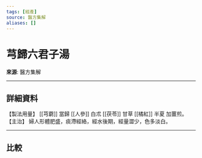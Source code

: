 ```yaml
---
tags: [經產]
source: 醫方集解
aliases: []
---
```


# 芎歸六君子湯

**來源**: 醫方集解  

---

## 詳細資料
【製法用量】 [[芎藭]] 當歸 [[人參]] 白朮 [[茯苓]] 甘草 [[橘紅]] 半夏
加薑煎。
【主治】
婦人形體肥盛，痰滯經絡，經水後期，經量澀少，色多淡白。

---

## 比較
